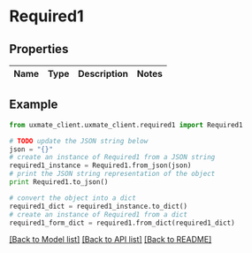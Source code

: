 # Required1


## Properties
Name | Type | Description | Notes
------------ | ------------- | ------------- | -------------

## Example

```python
from uxmate_client.uxmate_client.required1 import Required1

# TODO update the JSON string below
json = "{}"
# create an instance of Required1 from a JSON string
required1_instance = Required1.from_json(json)
# print the JSON string representation of the object
print Required1.to_json()

# convert the object into a dict
required1_dict = required1_instance.to_dict()
# create an instance of Required1 from a dict
required1_form_dict = required1.from_dict(required1_dict)
```
[[Back to Model list]](../README.md#documentation-for-models) [[Back to API list]](../README.md#documentation-for-api-endpoints) [[Back to README]](../README.md)


